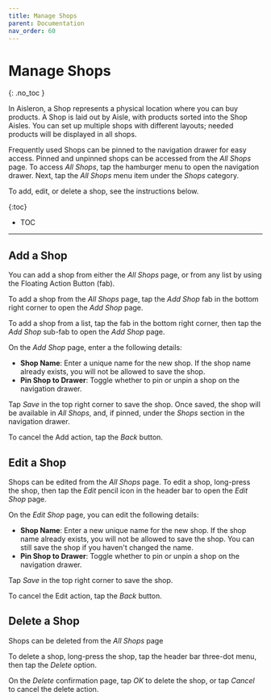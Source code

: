 ```yaml
---
title: Manage Shops
parent: Documentation
nav_order: 60
---
```


# Manage Shops
{: .no_toc }

In Aisleron, a Shop represents a physical location where you can buy products. A Shop is laid out by Aisle, with products sorted into the Shop Aisles. You can set up multiple shops with different layouts; needed products will be displayed in all shops.

Frequently used Shops can be pinned to the navigation drawer for easy access. Pinned and unpinned shops can be accessed from the *All Shops* page. To access *All Shops*, tap the hamburger menu to open the navigation drawer. Next, tap the *All Shops* menu item under the *Shops* category.

To add, edit, or delete a shop, see the instructions below.

{:toc}
* TOC

---

## Add a Shop  

You can add a shop from either the *All Shops* page, or from any list by using the Floating Action Button (fab).

To add a shop from the *All Shops* page, tap the *Add Shop* fab in the bottom right corner to open the *Add Shop* page.

To add a shop from a list, tap the fab in the bottom right corner, then tap the *Add Shop* sub-fab to open the *Add Shop* page.

On the *Add Shop* page, enter a the following details:
* **Shop Name**: Enter a unique name for the new shop. If the shop name already exists, you will not be allowed to save the shop.
* **Pin Shop to Drawer**: Toggle whether to pin or unpin a shop on the navigation drawer.

Tap *Save* in the top right corner to save the shop. Once saved, the shop will be available in *All Shops*, and, if pinned, under the *Shops* section in the navigation drawer.

To cancel the Add action, tap the *Back* button.

## Edit a Shop

Shops can be edited from the *All Shops* page. To edit a shop, long-press the shop, then tap the *Edit* pencil icon in the header bar to open the *Edit Shop* page.

On the *Edit Shop* page, you can edit the following details:
* **Shop Name**: Enter a new unique name for the new shop. If the shop name already exists, you will not be allowed to save the shop. You can still save the shop if you haven't changed the name.
* **Pin Shop to Drawer**: Toggle whether to pin or unpin a shop on the navigation drawer.

Tap *Save* in the top right corner to save the shop.

To cancel the Edit action, tap the *Back* button.

## Delete a Shop

Shops can be deleted from the *All Shops* page

To delete a shop, long-press the shop, tap the header bar three-dot menu, then tap the *Delete* option. 

On the *Delete* confirmation page, tap *OK* to delete the shop, or tap *Cancel* to cancel the delete action.

